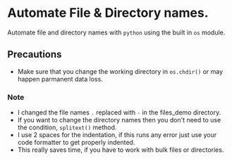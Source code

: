 # Automate File & Directory names.

Automate file and directory names with `python` using the built in `os` module.

## Precautions

- Make sure that you change the working directory in `os.chdir()` or may happen parmanent data loss.

### Note

- I changed the file names `.` replaced with `-` in the files_demo directory.
- If you want to change the directory names then you don't need to use the condition, `splitext()` method.
- I use 2 spaces for the indentation, if this runs any error just use your code formatter to get properly indented.
- This really saves time, if you have to work with bulk files or directories.
